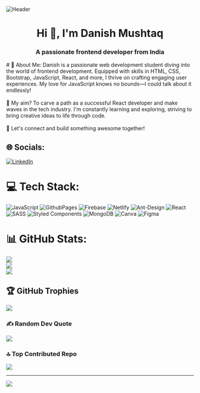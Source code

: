 ![Header](https://heroic-llama-3fb62c.netlify.app/20231223_132637_0000.png)

<h1 align="center">Hi 👋, I'm Danish Mushtaq</h1>
<h3 align="center">A passionate frontend developer from India</h3>
# 💫 About Me:
Danish is a passionate web development student diving into the world of frontend development. Equipped with skills in HTML, CSS, Bootstrap, JavaScript, React, and more, I thrive on crafting engaging user experiences. My love for JavaScript knows no bounds—I could talk about it endlessly!<br><br>🚀 My aim? To carve a path as a successful React developer and make waves in the tech industry. I'm constantly learning and exploring, striving to bring creative ideas to life through code.<br><br>🌟 Let's connect and build something awesome together!<br>


## 🌐 Socials:
[![LinkedIn](https://img.shields.io/badge/LinkedIn-%230077B5.svg?logo=linkedin&logoColor=white)](https://linkedin.com/in/https://linkedin.com/in/Danish49) 

# 💻 Tech Stack:
![JavaScript](https://img.shields.io/badge/javascript-%23323330.svg?style=for-the-badge&logo=javascript&logoColor=%23F7DF1E) ![GithubPages](https://img.shields.io/badge/github%20pages-121013?style=for-the-badge&logo=github&logoColor=white) ![Firebase](https://img.shields.io/badge/firebase-%23039BE5.svg?style=for-the-badge&logo=firebase) ![Netlify](https://img.shields.io/badge/netlify-%23000000.svg?style=for-the-badge&logo=netlify&logoColor=#00C7B7) ![Ant-Design](https://img.shields.io/badge/-AntDesign-%230170FE?style=for-the-badge&logo=ant-design&logoColor=white) ![React](https://img.shields.io/badge/react-%2320232a.svg?style=for-the-badge&logo=react&logoColor=%2361DAFB) ![SASS](https://img.shields.io/badge/SASS-hotpink.svg?style=for-the-badge&logo=SASS&logoColor=white) ![Styled Components](https://img.shields.io/badge/styled--components-DB7093?style=for-the-badge&logo=styled-components&logoColor=white) ![MongoDB](https://img.shields.io/badge/MongoDB-%234ea94b.svg?style=for-the-badge&logo=mongodb&logoColor=white) ![Canva](https://img.shields.io/badge/Canva-%2300C4CC.svg?style=for-the-badge&logo=Canva&logoColor=white) ![Figma](https://img.shields.io/badge/figma-%23F24E1E.svg?style=for-the-badge&logo=figma&logoColor=white)
# 📊 GitHub Stats:
![](https://github-readme-stats.vercel.app/api?username=Danish49&theme=nightowl&hide_border=false&include_all_commits=true&count_private=false)<br/>
![](https://github-readme-streak-stats.herokuapp.com/?user=Danish49&theme=nightowl&hide_border=false)<br/>
![](https://github-readme-stats.vercel.app/api/top-langs/?username=Danish49&theme=nightowl&hide_border=false&include_all_commits=true&count_private=false&layout=compact)

## 🏆 GitHub Trophies
![](https://github-profile-trophy.vercel.app/?username=Danish49&theme=discord&no-frame=false&no-bg=false&margin-w=4)

### ✍️ Random Dev Quote
![](https://quotes-github-readme.vercel.app/api?type=horizontal&theme=radical)

### 🔝 Top Contributed Repo
![](https://github-contributor-stats.vercel.app/api?username=Danish49&limit=5&theme=gruvbox&combine_all_yearly_contributions=true)

---
[![](https://visitcount.itsvg.in/api?id=Danish49&icon=7&color=3)](https://visitcount.itsvg.in)

<!-- Proudly created with GPRM ( https://gprm.itsvg.in ) -->
